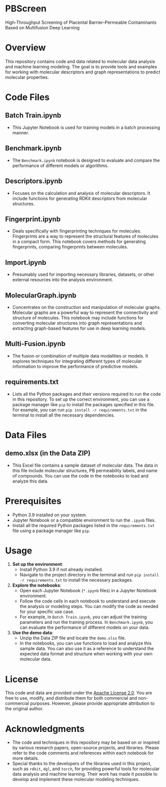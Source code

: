 # PBScreen
High-Throughput Screening of Placental Barrier–Permeable Contaminants Based on Multifusion Deep Learning

# Overview
This repository contains code and data related to molecular data analysis and machine learning modeling. The goal is to provide tools and examples for working with molecular descriptors and graph representations to predict molecular properties.

# Code Files
## Batch Train.ipynb
- This Jupyter Notebook is used for training models in a batch processing manner. 
## Benchmark.ipynb
- The `Benchmark.ipynb` notebook is designed to evaluate and compare the performance of different models or algorithms.
## Descriptors.ipynb
- Focuses on the calculation and analysis of molecular descriptors. It include functions for generating RDKit descriptors from molecular structures.
## Fingerprint.ipynb
- Deals specifically with fingerprinting techniques for molecules. Fingerprints are a way to represent the structural features of molecules in a compact form. This notebook covers methods for generating fingerprints, comparing fingerprints between molecules.
## Import.ipynb
- Presumably used for importing necessary libraries, datasets, or other external resources into the analysis environment.
## MolecularGraph.ipynb
- Concentrates on the construction and manipulation of molecular graphs. Molecular graphs are a powerful way to represent the connectivity and structure of molecules. This notebook may include functions for converting molecular structures into graph representations and extracting graph-based features for use in deep learning models.
## Multi-Fusion.ipynb
- The fusion or combination of multiple data modalities or models. It explores techniques for integrating different types of molecular information to improve the performance of predictive models.
## requirements.txt
- Lists all the Python packages and their versions required to run the code in this repository. To set up the correct environment, you can use a package manager like `pip` to install the packages specified in this file. For example, you can run `pip install -r requirements.txt` in the terminal to install all the necessary dependencies.

# Data Files
## demo.xlsx (in the Data ZIP)
- This Excel file contains a sample dataset of molecular data. The data in this file include molecular structures, PB permeability labels, and name of compounds. You can use the code in the notebooks to load and analyze this data.

# Prerequisites
- Python 3.9 installed on your system.
- Jupyter Notebook or a compatible environment to run the `.ipynb` files.
- Install all the required Python packages listed in the `requirements.txt` file using a package manager like `pip`.

# Usage
1. **Set up the environment**:
   - Install Python 3.9 if not already installed.
   - Navigate to the project directory in the terminal and run `pip install -r requirements.txt` to install the necessary packages.
2. **Explore the notebooks**:
   - Open each Jupyter Notebook (`*.ipynb` files) in a Jupyter Notebook environment.
   - Follow the code cells in each notebook to understand and execute the analysis or modeling steps. You can modify the code as needed for your specific use case.
   - For example, in `Batch Train.ipynb`, you can adjust the training parameters and run the training process. In `Benchmark.ipynb`, you can evaluate the performance of different models on your data.
3. **Use the demo data**:
   - Unzip the Data ZIP file and locate the `demo.xlsx` file.
   - In the notebooks, you can use functions to load and analyze this sample data. You can also use it as a reference to understand the expected data format and structure when working with your own molecular data.

# License
This code and data are provided under the [Apache License 2.0](LICENSE). You are free to use, modify, and distribute them for both commercial and non-commercial purposes. However, please provide appropriate attribution to the original author.

# Acknowledgments
- The code and techniques in this repository may be based on or inspired by various research papers, open-source projects, and libraries. Please refer to the code comments and references within each notebook for more details.
- Special thanks to the developers of the libraries used in this project, such as `rdkit`, `dgl`, and `torch`, for providing powerful tools for molecular data analysis and machine learning. Their work has made it possible to develop and implement these molecular modeling techniques.
